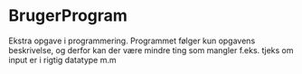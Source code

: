 # BrugerProgram

Ekstra opgave i programmering. Programmet følger kun opgavens beskrivelse, og derfor kan der være mindre ting som mangler f.eks. tjeks om input er i rigtig datatype m.m
